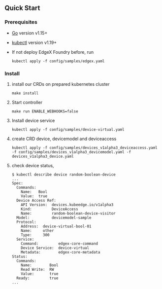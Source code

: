 
## Quick Start

### Prerequisites

- [Go](https://golang.org/) version v1.15+

- [kubectl](https://kubernetes.io/docs/tasks/tools/install-kubectl/) version v1.19+

- If not deploy EdgeX Foundry before, run

  ```shell
  kubectl apply -f config/samples/edgex.yaml
  ```

  

### Install

1. install our CRDs on prepared kubernetes cluster

   ```shell
   make install
   ```

2. Start controller 

   ```shell
   make run ENABLE_WEBHOOKS=false
   ```

3. Install device service

   ```shell
   kubectl apply -f config/samples/device-virtual.yaml
   ```

   

4. create CRD device, devicemodel and deviceaccess

   ```
   kubectl apply -f config/samples/devices_v1alpha3_deviceaccess.yaml -f config/samples/devices_v1alpha3_devicemodel.yaml -f devices_v1alpha3_device.yaml
   ```

   

5. check device status, 

   ```shell
   $ kubectl describe device random-boolean-device
   ...
   Spec:
     Commands:
       Name:   Bool
       Value:  true
     Device Access Ref:
       API Version:  devices.kubeedge.io/v1alpha3
       Kind:         DeviceAccess
       Name:         random-boolean-device-visitor
     Model:          devicemodel-sample
     Protocol:
       Address:  device-virtual-bool-01
       Name:     other
       Type:     300
     Service:
       Command:         edgex-core-command
       Device Service:  device-virtual
       Metadata:        edgex-core-metadata
   Status:
     Commands:
       Name:        Bool
       Read Write:  RW
       Value:       true
     Ready:         true
   ...
   ```

   